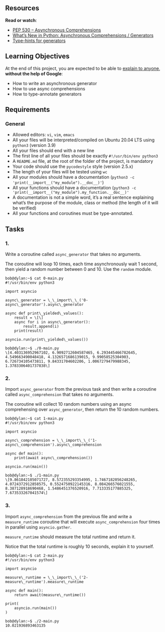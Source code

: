 ## Resources

**Read or watch**:

*   [PEP 530 – Asynchronous Comprehensions](/rltoken/UFCR8qW3nHmEDZZaHqXL7Q "PEP 530 -- Asynchronous Comprehensions")
*   [What’s New in Python: Asynchronous Comprehensions / Generators](/rltoken/PAGwxZUyVGBR8EMFGGNnGg "What’s New in Python: Asynchronous Comprehensions / Generators")
*   [Type-hints for generators](/rltoken/SAxOMI925qJrJVGmZ0JBNw "Type-hints for generators")

## Learning Objectives

At the end of this project, you are expected to be able to [explain to anyone](/rltoken/7bPmbDGSheZBV1GZtaNBXg "explain to anyone"), **without the help of Google**:

*   How to write an asynchronous generator
*   How to use async comprehensions
*   How to type-annotate generators

## Requirements

### General

*   Allowed editors: `vi`, `vim`, `emacs`
*   All your files will be interpreted/compiled on Ubuntu 20.04 LTS using `python3` (version 3.9)
*   All your files should end with a new line
*   The first line of all your files should be exactly `#!/usr/bin/env python3`
*   A `README.md` file, at the root of the folder of the project, is mandatory
*   Your code should use the `pycodestyle` style (version 2.5.x)
*   The length of your files will be tested using `wc`
*   All your modules should have a documentation (`python3 -c 'print(__import__("my_module").__doc__)'`)
*   All your functions should have a documentation (`python3 -c 'print(__import__("my_module").my_function.__doc__)'`
*   A documentation is not a simple word, it’s a real sentence explaining what’s the purpose of the module, class or method (the length of it will be verified)
*   All your functions and coroutines must be type-annotated.

## Tasks

### 1.

Write a coroutine called `async_generator` that takes no arguments.

The coroutine will loop 10 times, each time asynchronously wait 1 second, then yield a random number between 0 and 10. Use the `random` module.
```
bob@dylan:~$ cat 0-main.py
#!/usr/bin/env python3

import asyncio

async\_generator = \_\_import\_\_('0-async\_generator').async\_generator

async def print\_yielded\_values():
    result = \[\]
    async for i in async\_generator():
        result.append(i)
    print(result)

asyncio.run(print\_yielded\_values())

bob@dylan:~$ ./0-main.py
\[4.403136952967102, 6.9092712604587465, 6.293445466782645, 4.549663490048418, 4.1326571686139015, 9.99058525304903, 6.726734105473811, 9.84331704602206, 1.0067279479988345, 1.3783306401737838\]
```
  

### 2.

Import `async_generator` from the previous task and then write a coroutine called `async_comprehension` that takes no arguments.

The coroutine will collect 10 random numbers using an async comprehensing over `async_generator`, then return the 10 random numbers.
```
bob@dylan:~$ cat 1-main.py
#!/usr/bin/env python3

import asyncio

async\_comprehension = \_\_import\_\_('1-async\_comprehension').async\_comprehension

async def main():
    print(await async\_comprehension())

asyncio.run(main())

bob@dylan:~$ ./1-main.py
\[9.861842105071727, 8.572355293354995, 1.7467182056248265, 4.0724372912858575, 0.5524750922145316, 8.084266576021555, 8.387128918690468, 1.5486451376520916, 7.713335177885325, 7.673533267041574\]
```
  

### 3.

Import `async_comprehension` from the previous file and write a `measure_runtime` coroutine that will execute `async_comprehension` four times in parallel using `asyncio.gather`.

`measure_runtime` should measure the total runtime and return it.

Notice that the total runtime is roughly 10 seconds, explain it to yourself.
```
bob@dylan:~$ cat 2-main.py
#!/usr/bin/env python3

import asyncio

measure\_runtime = \_\_import\_\_('2-measure\_runtime').measure\_runtime

async def main():
    return await(measure\_runtime())

print(
    asyncio.run(main())
)

bob@dylan:~$ ./2-main.py
10.021936893463135
```
